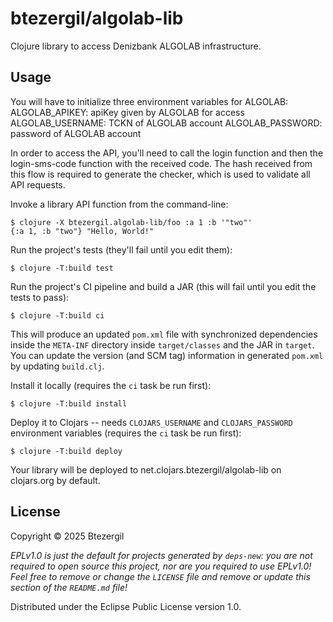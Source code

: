 # btezergil/algolab-lib

Clojure library to access Denizbank ALGOLAB infrastructure.

## Usage
You will have to initialize three environment variables for ALGOLAB:
ALGOLAB_APIKEY: apiKey given by ALGOLAB for access
ALGOLAB_USERNAME: TCKN of ALGOLAB account
ALGOLAB_PASSWORD: password of ALGOLAB account

In order to access the API, you'll need to call the login function and then the login-sms-code function with the received code.
The hash received from this flow is required to generate the checker, which is used to validate all API requests.

Invoke a library API function from the command-line:

    $ clojure -X btezergil.algolab-lib/foo :a 1 :b '"two"'
    {:a 1, :b "two"} "Hello, World!"

Run the project's tests (they'll fail until you edit them):

    $ clojure -T:build test

Run the project's CI pipeline and build a JAR (this will fail until you edit the tests to pass):

    $ clojure -T:build ci

This will produce an updated `pom.xml` file with synchronized dependencies inside the `META-INF`
directory inside `target/classes` and the JAR in `target`. You can update the version (and SCM tag)
information in generated `pom.xml` by updating `build.clj`.

Install it locally (requires the `ci` task be run first):

    $ clojure -T:build install

Deploy it to Clojars -- needs `CLOJARS_USERNAME` and `CLOJARS_PASSWORD` environment
variables (requires the `ci` task be run first):

    $ clojure -T:build deploy

Your library will be deployed to net.clojars.btezergil/algolab-lib on clojars.org by default.

## License

Copyright © 2025 Btezergil

_EPLv1.0 is just the default for projects generated by `deps-new`: you are not_
_required to open source this project, nor are you required to use EPLv1.0!_
_Feel free to remove or change the `LICENSE` file and remove or update this_
_section of the `README.md` file!_

Distributed under the Eclipse Public License version 1.0.
